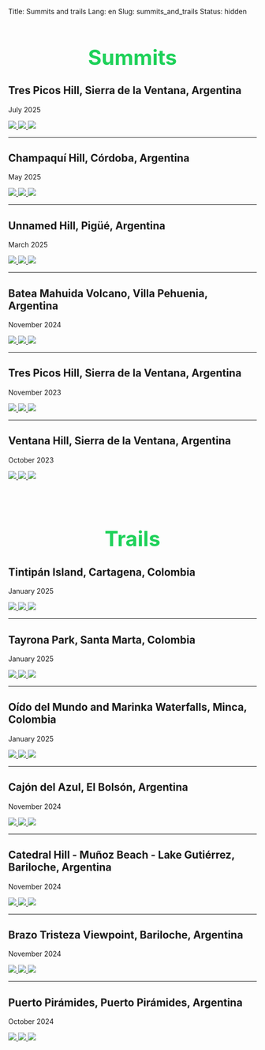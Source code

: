 Title: Summits and trails
Lang: en
Slug: summits_and_trails
Status: hidden

<h1 style="text-align: center; font-size: 3em; color: rgba(12, 205, 76, 0.927);">Summits</h1>

## **Tres Picos Hill, Sierra de la Ventana, Argentina** 

July 2025
<div class="travel-entry-gallery">
    <a href="/images/summits/trespicos1_2.jpg" data-lity>
        <img src="/images/summits/trespicos1_2.jpg">
    </a>
    <a href="/images/summits/trespicos2_2.jpg" data-lity>
        <img src="/images/summits/trespicos2_2.jpg">
    </a>
    <a href="/images/summits/trespicos3_2.jpg" data-lity>
        <img src="/images/summits/trespicos3_2.jpg">
    </a>
</div>

---

## **Champaquí Hill, Córdoba, Argentina** 

May 2025
<div class="travel-entry-gallery">
    <a href="/images/summits/champaqui2.jpg" data-lity>
        <img src="/images/summits/champaqui2.jpg">
    </a>
    <a href="/images/summits/champaqui3.png" data-lity>
        <img src="/images/summits/champaqui3.png">
    </a>
    <a href="/images/summits/champaqui1.jpg" data-lity>
        <img src="/images/summits/champaqui1.jpg">
    </a>
</div>

---

## **Unnamed Hill, Pigüé, Argentina** 

March 2025
<div class="travel-entry-gallery">
    <a href="/images/summits/innominado3.jpg" data-lity>
        <img src="/images/summits/innominado3.jpg">
    </a>
    <a href="/images/summits/innominado1.jpg" data-lity>
        <img src="/images/summits/innominado1.jpg">
    </a>
    <a href="/images/summits/innominado2.jpg" data-lity>
        <img src="/images/summits/innominado2.jpg">
    </a>
</div>

---

## **Batea Mahuida Volcano, Villa Pehuenia, Argentina** 

November 2024
<div class="travel-entry-gallery">
    <a href="/images/summits/mahuida1.jpg" data-lity>
        <img src="/images/summits/mahuida1.jpg">
    </a>
    <a href="/images/summits/mahuida2.jpg" data-lity>
        <img src="/images/summits/mahuida2.jpg">
    </a>
    <a href="/images/summits/mahuida3.jpg" data-lity>
        <img src="/images/summits/mahuida3.jpg">
    </a>
</div>

---

## **Tres Picos Hill, Sierra de la Ventana, Argentina** 

November 2023
<div class="travel-entry-gallery">
    <a href="/images/summits/trespicos2.jpg" data-lity>
        <img src="/images/summits/trespicos2.jpg">
    </a>
    <a href="/images/summits/trespicos1.jpg" data-lity>
        <img src="/images/summits/trespicos1.jpg">
    </a>
    <a href="/images/summits/trespicos3.jpg" data-lity>
        <img src="/images/summits/trespicos3.jpg">
    </a>
</div>

---

## **Ventana Hill, Sierra de la Ventana, Argentina** 

October 2023
<div class="travel-entry-gallery">
    <a href="/images/summits/ventana2.jpg" data-lity>
        <img src="/images/summits/ventana2.jpg">
    </a>
    <a href="/images/summits/ventana1.jpg" data-lity>
        <img src="/images/summits/ventana1.jpg">
    </a>
    <a href="/images/summits/ventana3.jpg" data-lity>
        <img src="/images/summits/ventana3.jpg">
    </a>
</div>


<br>
<br>


<h1 style="text-align: center; font-size: 3em; color: rgba(12, 205, 76, 0.927);">Trails</h1>

## **Tintipán Island, Cartagena, Colombia**

January 2025
<div class="travel-entry-gallery">
    <a href="/images/trails/tintipan1.jpg" data-lity>
        <img src="/images/trails/tintipan1.jpg">
    </a>
    <a href="/images/trails/tintipan3.jpg" data-lity>
        <img src="/images/trails/tintipan3.jpg">
    </a>
    <a href="/images/trails/tintipan2.jpg" data-lity>
        <img src="/images/trails/tintipan2.jpg">
    </a>
</div>

---

## **Tayrona Park, Santa Marta, Colombia**

January 2025
<div class="travel-entry-gallery">
    <a href="/images/trails/tayrona2.jpg" data-lity>
        <img src="/images/trails/tayrona2.jpg">
    </a>
    <a href="/images/trails/tayrona1.jpg" data-lity>
        <img src="/images/trails/tayrona1.jpg">
    </a>
    <a href="/images/trails/tayrona3.jpg" data-lity>
        <img src="/images/trails/tayrona3.jpg">
    </a>
</div>

---

## **Oído del Mundo and Marinka Waterfalls, Minca, Colombia**

January 2025
<div class="travel-entry-gallery">
    <a href="/images/trails/cascadas1.jpg" data-lity>
        <img src="/images/trails/cascadas1.jpg">
    </a>
    <a href="/images/trails/cascadas3.jpg" data-lity>
        <img src="/images/trails/cascadas3.jpg">
    </a>
    <a href="/images/trails/cascadas2.jpg" data-lity>
        <img src="/images/trails/cascadas2.jpg">
    </a>
</div>

---

## **Cajón del Azul, El Bolsón, Argentina**

November 2024
<div class="travel-entry-gallery">
    <a href="/images/trails/cajondelazul1.jpg" data-lity>
        <img src="/images/trails/cajondelazul1.jpg">
    </a>
    <a href="/images/trails/cajondelazul3.jpg" data-lity>
        <img src="/images/trails/cajondelazul3.jpg">
    </a>
    <a href="/images/trails/cajondelazul2.jpg" data-lity>
        <img src="/images/trails/cajondelazul2.jpg">
    </a>
</div>

---

## **Catedral Hill - Muñoz Beach - Lake Gutiérrez, Bariloche, Argentina**

November 2024
<div class="travel-entry-gallery">
    <a href="/images/trails/gutierrez3.jpg" data-lity>
        <img src="/images/trails/gutierrez3.jpg">
    </a>
    <a href="/images/trails/gutierrez2.jpg" data-lity>
        <img src="/images/trails/gutierrez2.jpg">
    </a>
    <a href="/images/trails/gutierrez1.jpg" data-lity>
        <img src="/images/trails/gutierrez1.jpg">
    </a>
</div>

---

## **Brazo Tristeza Viewpoint, Bariloche, Argentina**

November 2024
<div class="travel-entry-gallery">
    <a href="/images/trails/brazotristeza1.jpg" data-lity>
        <img src="/images/trails/brazotristeza1.jpg">
    </a>
    <a href="/images/trails/brazotristeza2.jpg" data-lity>
        <img src="/images/trails/brazotristeza2.jpg">
    </a>
    <a href="/images/trails/brazotristeza3.jpg" data-lity>
        <img src="/images/trails/brazotristeza3.jpg">
    </a>
</div>

---

## **Puerto Pirámides, Puerto Pirámides, Argentina**

October 2024
<div class="travel-entry-gallery">
    <a href="/images/trails/madryn1.jpg" data-lity>
        <img src="/images/trails/madryn1.jpg">
    </a>
    <a href="/images/trails/madryn2.jpg" data-lity>
        <img src="/images/trails/madryn2.jpg">
    </a>
    <a href="/images/trails/madryn3.jpg" data-lity>
        <img src="/images/trails/madryn3.jpg">
    </a>
</div>